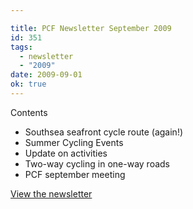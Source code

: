 ```yaml
---

title: PCF Newsletter September 2009
id: 351
tags:
  - newsletter
  - "2009"
date: 2009-09-01
ok: true
---
```


Contents

*   Southsea seafront cycle route (again!)
*   Summer Cycling Events
*   Update on activities 
*   Two-way cycling in one-way roads
*   PCF september meeting

[View the newsletter](/assets/docs/2009-09-newsletter.pdf)

